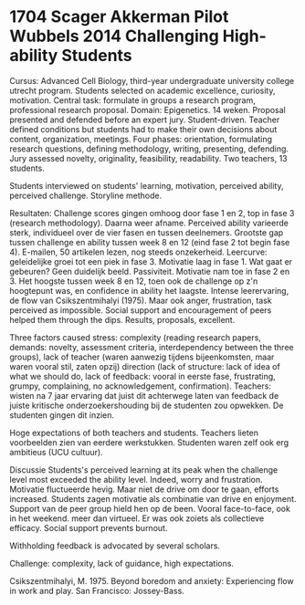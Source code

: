 # 1704 Scager Akkerman Pilot Wubbels 2014 Challenging High-ability Students
Cursus: Advanced Cell Biology, third-year undergraduate university college utrecht program. Students selected on academic excellence, curiosity, motivation. Central task: formulate in groups a research program, professional research proposal. Domain: Epigenetics. 14 weken. Proposal presented and defended before an expert jury. Student-driven. Teacher defined conditions but students had to make their own decisions about content, organization, meetings. Four phases: orientation, formulating research questions, defining methodology, writing, presenting, defending. Jury assessed novelty, originality, feasibility, readability. Two teachers, 13 students. 

Students interviewed on students' learning, motivation, perceived ability, perceived challenge. Storyline methode. 

Resultaten: Challenge scores gingen omhoog door fase 1 en 2, top in fase 3 (research methodology). Daarna weer afname. Perceived ability varieerde sterk, individueel over de vier fasen en tussen deelnemers. Grootste gap tussen challenge en ability tussen week 8 en 12 (eind fase 2 tot begin fase 4). E-mailen, 50 artikelen lezen, nog steeds onzekerheid. Leercurve: geleidelijke groei tot een piek in fase 3. Motivatie laag in fase 1. Wat gaat er gebeuren? Geen duidelijk beeld. Passiviteit. Motivatie nam toe in fase 2 en 3. Het hoogste tussen week 8 en 12, toen ook de challenge op z'n hoogtepunt was, en confidence in ability het laagste. Intense leerervaring, de flow van Csikszentmihalyi (1975). Maar ook anger, frustration, task perceived as impossible. Social support and encouragement of peers helped them through the dips. Results, proposals, excellent. 

Three factors caused stress: complexity (reading research papers, demands: novelty, assessment criteria, interdependency between the three groups), lack of teacher (waren aanwezig tijdens  bijeenkomsten, maar waren vooral stil, zaten opzij) direction (lack of structure: lack of idea of what we should do, lack of feedback: vooral in eerste fase, frustrating, grumpy, complaining, no acknowledgement, confirmation). Teachers: wisten na 7 jaar ervaring dat juist dit achterwege laten van feedback de juiste kritische onderzoekershouding bij de studenten zou opwekken. De studenten gingen dit inzien. 

Hoge  expectations of both teachers and students. Teachers lieten voorbeelden zien van eerdere werkstukken. Studenten waren zelf ook erg ambitieus (UCU cultuur). 

Discussie
Students's perceived learning at its peak when the challenge level most exceeded the ability level. Indeed, worry and frustration. Motivatie fluctueerde hevig. Maar niet de drive om door te gaan, efforts increased. Students zagen motivatie als combinatie van drive en enjoyment. Support van de peer group hield hen op de been. Vooral face-to-face, ook in het weekend. meer dan virtueel. Er was ook zoiets als collectieve efficacy. Social support prevents burnout. 

Withholding feedback is advocated by several scholars.

Challenge: complexity, lack of guidance, high expectations.

Csikszentmihalyi, M. 1975. Beyond boredom and anxiety: Experiencing flow in work and play. San Francisco: Jossey-Bass.